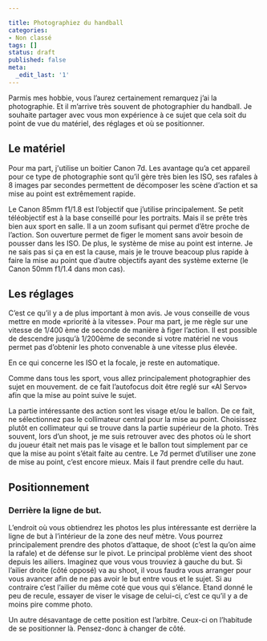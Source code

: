 ```yaml
---

title: Photographiez du handball
categories:
- Non classé
tags: []
status: draft
published: false
meta:
  _edit_last: '1'
---
```

Parmis mes hobbie, vous l’aurez certainement remarquez j’ai la photographie. Et il m’arrive très souvent de photographier du handball. Je souhaite partager avec vous mon expérience à ce sujet que cela soit du point de vue du matériel, des réglages et où se positionner.
<h2>Le matériel</h2>
Pour ma part, j'utilise un boitier Canon 7d. Les avantage qu’a cet appareil pour ce type de photographie sont qu’il gère très bien les ISO, ses rafales à 8 images par secondes permettent de décomposer les scène d’action et sa mise au point est extrêmement rapide.

Le Canon 85mm f1/1.8 est l’objectif que j’utilise principalement. Se petit téléobjectif est à la base conseillé pour les portraits. Mais il se prête très bien aux sport en salle. Il a un zoom sufisant qui permet d’être proche de l’action. Son ouverture permet de figer le moment sans avoir besoin de pousser dans les ISO. De plus, le système de mise au point est interne. Je ne sais pas si ça en est la cause, mais je le trouve beacoup plus rapide à faire la mise au point que d’autre objectifs ayant des système externe (le Canon 50mm f1/1.4 dans mon cas).
<h2>Les réglages</h2>
C’est ce qu’il y a de plus important à mon avis. Je vous conseille de vous mettre en mode «priorité à la vitesse». Pour ma part, je me règle sur une vitesse de 1/400 ème de seconde de manière à figer l’action. Il est possible de descendre jusqu’à 1/200ème de seconde si votre matériel ne vous permet pas d’obtenir les photo convenable à une vitesse plus élevée.

En ce qui concerne les ISO et la focale, je reste en automatique.

Comme dans tous les sport, vous allez principalement photographier des sujet en mouvement. de ce fait l’autofocus doit être reglé sur «AI Servo» afin que la mise au point suive le sujet.

La partie intéressante des action sont les visage et/ou le ballon. De ce fait, ne sélectionnez pas le collimateur central pour la mise au point. Choisissez plutôt en collimateur qui se trouve dans la partie supérieur de la photo. Très souvent, lors d’un shoot, je me suis retrouver avec des photos où le short du joueur était net mais pas le visage et le ballon tout simplement par ce que la mise au point s’était faite au centre. Le 7d permet d’utiliser une zone de mise au point, c’est encore mieux. Mais il faut prendre celle du haut.
<h2>Positionnement</h2>
<h3>Derrière la ligne de but.</h3>
L’endroit où vous obtiendrez les photos les plus intéressante est derrière la ligne de but à l’intérieur de la zone des neuf mètre. Vous pourrez principalement prendre des photos d’attaque, de shoot (c’est la qu’on aime la rafale) et de défense sur le pivot. Le principal problème vient des shoot depuis les ailiers. Imaginez que vous vous trouviez à gauche du but. Si l’ailier droite (côté opposé) va au shoot, il vous faudra vous arranger pour vous avancer afin de ne pas avoir le but entre vous et le sujet. Si au contraire c’est l’ailier du même coté que vous qui s’élance. Etand donné le peu de recule, essayer de viser le visage de celui-ci, c’est ce qu’il y a de moins pire comme photo.

Un autre désavantage de cette position est l’arbitre. Ceux-ci on l’habitude de se positionner là. Pensez-donc à changer de côté.
